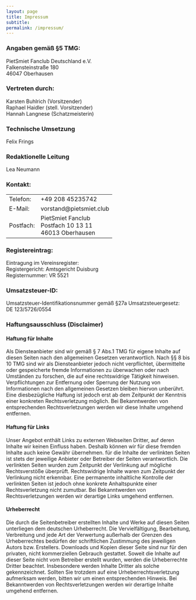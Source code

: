 ```yaml
---
layout: page
title: Impressum
subtitle:
permalink: /impressum/
---
```



### Angaben gemäß §5 TMG:
PietSmiet Fanclub Deutschland e.V.<br/>
Falkensteinstraße 180<br/>
46047 Oberhausen

### Vertreten durch:
Karsten Buhlrich (Vorsitzender)<br/>
Raphael Haidler (stell. Vorsitzender)<br/>
Hannah Langnese (Schatzmeisterin)

### Technische Umsetzung
Felix Frings

### Redaktionelle Leitung
Lea Neumann

### Kontakt:
<table class="kontaktdatentabelle">
  <tr>
    <td>Telefon:</td>
    <td>+49 208 45235742</td>
  </tr>
  <tr>
    <td>E-Mail:</td>
    <td>vorstand@pietsmiet.club</td>
  </tr>
  <tr>
    <td>Postfach:</td>
    <td>
      PietSmiet Fanclub<br/>
      Postfach 10 13 11<br/>
      46013 Oberhausen</td>
  </tr>
</table>

### Registereintrag:
Eintragung im Vereinsregister:<br/>
Registergericht: Amtsgericht Duisburg<br/>
Registernummer: VR 5521


### Umsatzsteuer-ID:
Umsatzsteuer-Identifikationsnummer gemäß §27a Umsatzsteuergesetz:<br/>
DE 123/5726/0554

### Haftungsausschluss (Disclaimer)

#### Haftung für Inhalte
Als Diensteanbieter sind wir gemäß § 7 Abs.1 TMG für eigene Inhalte auf diesen Seiten nach den allgemeinen Gesetzen verantwortlich. Nach §§ 8 bis 10 TMG sind wir als Diensteanbieter jedoch nicht verpflichtet, übermittelte oder gespeicherte fremde Informationen zu überwachen oder nach Umständen zu forschen, die auf eine rechtswidrige Tätigkeit hinweisen. Verpflichtungen zur Entfernung oder Sperrung der Nutzung von Informationen nach den allgemeinen Gesetzen bleiben hiervon unberührt. Eine diesbezügliche Haftung ist jedoch erst ab dem Zeitpunkt der Kenntnis einer konkreten Rechtsverletzung möglich. Bei Bekanntwerden von entsprechenden Rechtsverletzungen werden wir diese Inhalte umgehend entfernen.

#### Haftung für Links
Unser Angebot enthält Links zu externen Webseiten Dritter, auf deren Inhalte wir keinen Einfluss haben. Deshalb können wir für diese fremden Inhalte auch keine Gewähr übernehmen. für die Inhalte der verlinkten Seiten ist stets der jeweilige Anbieter oder Betreiber der Seiten verantwortlich. Die verlinkten Seiten wurden zum Zeitpunkt der Verlinkung auf mögliche Rechtsverstöße überprüft. Rechtswidrige Inhalte waren zum Zeitpunkt der Verlinkung nicht erkennbar. Eine permanente inhaltliche Kontrolle der verlinkten Seiten ist jedoch ohne konkrete Anhaltspunkte einer Rechtsverletzung nicht zumutbar. Bei Bekanntwerden von Rechtsverletzungen werden wir derartige Links umgehend entfernen.

#### Urheberrecht
Die durch die Seitenbetreiber erstellten Inhalte und Werke auf diesen Seiten unterliegen dem deutschen Urheberrecht. Die Vervielfältigung, Bearbeitung, Verbreitung und jede Art der Verwertung außerhalb der Grenzen des Urheberrechtes bedürfen der schriftlichen Zustimmung des jeweiligen Autors bzw. Erstellers. Downloads und Kopien dieser Seite sind nur für den privaten, nicht kommerziellen Gebrauch gestattet. Soweit die Inhalte auf dieser Seite nicht vom Betreiber erstellt wurden, werden die Urheberrechte Dritter beachtet. Insbesondere werden Inhalte Dritter als solche gekennzeichnet. Sollten Sie trotzdem auf eine Urheberrechtsverletzung aufmerksam werden, bitten wir um einen entsprechenden Hinweis. Bei Bekanntwerden von Rechtsverletzungen werden wir derartige Inhalte umgehend entfernen.
